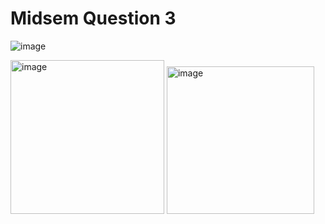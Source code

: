 # Midsem Question 3


 
![image](https://github.com/user-attachments/assets/1084aab7-85db-45d8-ba69-0cb1156d1956)

<img width="246" alt="image" src="https://github.com/user-attachments/assets/78321457-5066-4b08-9eef-63addaafe8c9">

<img width="236" alt="image" src="https://github.com/user-attachments/assets/479eb4a2-2d6e-4f52-9f60-7355daa77563">
